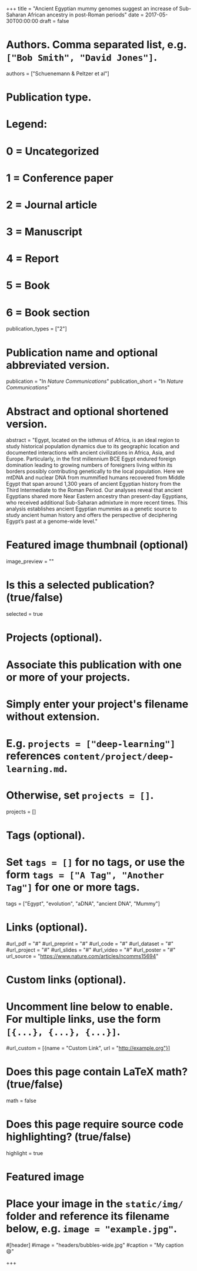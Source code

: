 +++
title = "Ancient Egyptian mummy genomes suggest an increase of Sub-Saharan African ancestry in post-Roman periods"
date = 2017-05-30T00:00:00
draft = false

# Authors. Comma separated list, e.g. `["Bob Smith", "David Jones"]`.
authors = ["Schuenemann & Peltzer et al"]

# Publication type.
# Legend:
# 0 = Uncategorized
# 1 = Conference paper
# 2 = Journal article
# 3 = Manuscript
# 4 = Report
# 5 = Book
# 6 = Book section
publication_types = ["2"]

# Publication name and optional abbreviated version.
publication = "In *Nature Communications*"
publication_short = "In *Nature Communications*"

# Abstract and optional shortened version.
abstract = "Egypt, located on the isthmus of Africa, is an ideal region to study historical population dynamics due to its geographic location and documented interactions with ancient civilizations in Africa, Asia, and Europe. Particularly, in the first millennium BCE Egypt endured foreign domination leading to growing numbers of foreigners living within its borders possibly contributing genetically to the local population. Here we mtDNA and nuclear DNA from mummified humans recovered from Middle Egypt that span around 1,300 years of ancient Egyptian history from the Third Intermediate to the Roman Period. Our analyses reveal that ancient Egyptians shared more Near Eastern ancestry than present-day Egyptians, who received additional Sub-Saharan admixture in more recent times. This analysis establishes ancient Egyptian mummies as a genetic source to study ancient human history and offers the perspective of deciphering Egypt’s past at a genome-wide level."

# Featured image thumbnail (optional)
image_preview = ""

# Is this a selected publication? (true/false)
selected = true

# Projects (optional).
#   Associate this publication with one or more of your projects.
#   Simply enter your project's filename without extension.
#   E.g. `projects = ["deep-learning"]` references `content/project/deep-learning.md`.
#   Otherwise, set `projects = []`.
projects = []

# Tags (optional).
#   Set `tags = []` for no tags, or use the form `tags = ["A Tag", "Another Tag"]` for one or more tags.
tags = ["Egypt", "evolution", "aDNA", "ancient DNA", "Mummy"]

# Links (optional).
#url_pdf = "#"
#url_preprint = "#"
#url_code = "#"
#url_dataset = "#"
#url_project = "#"
#url_slides = "#"
#url_video = "#"
#url_poster = "#"
url_source = "https://www.nature.com/articles/ncomms15694"

# Custom links (optional).
#   Uncomment line below to enable. For multiple links, use the form `[{...}, {...}, {...}]`.
#url_custom = [{name = "Custom Link", url = "http://example.org"}]

# Does this page contain LaTeX math? (true/false)
math = false

# Does this page require source code highlighting? (true/false)
highlight = true

# Featured image
# Place your image in the `static/img/` folder and reference its filename below, e.g. `image = "example.jpg"`.
#[header]
#image = "headers/bubbles-wide.jpg"
#caption = "My caption :smile:"

+++
